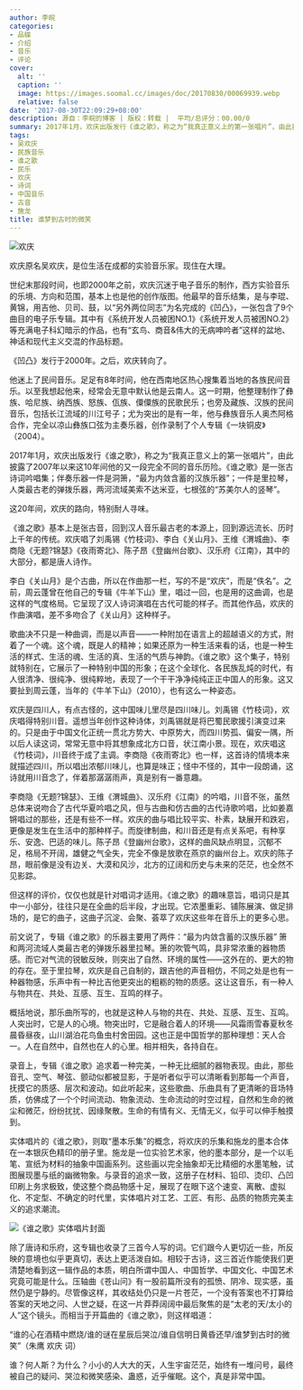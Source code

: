 ```yaml
---
author: 李皖
categories:
- 品碟
- 介绍
- 音乐
- 评论
cover:
  alt: ''
  caption: ''
  image: https://images.soomal.cc/images/doc/20170830/00069939.webp
  relative: false
date: '2017-08-30T22:09:29+08:00'
description: 源自：李皖的博客 | 版权：转载 |  平均/总评分：00.00/0
summary: 2017年1月，欢庆出版发行《谁之歌》，称之为“我真正意义上的第一张唱片”，由此披露了2007年以来这10年间他的又一段完全不同的音乐历险。《谁之歌》是一张古诗词吟唱集；伴奏乐器一件是洞箫，“最为内敛含蓄的汉族乐器”；一件是里拉琴，人类最古老的弹拨乐器……
tags:
- 吴欢庆
- 民族音乐
- 谁之歌
- 民乐
- 欢庆
- 诗词
- 中国音乐
- 古音
- 施龙
title: 谁梦到古时的微笑
---
```


![欢庆](https://images.soomal.cc/images/doc/20170830/00069937_01.webp)





欢庆原名吴欢庆，是位生活在成都的实验音乐家。现住在大理。

世纪末那段时间，也即2000年之前，欢庆沉迷于电子音乐的制作，西方实验音乐的乐境、方向和范围，基本上也是他的创作版图。他最早的音乐结集，是与李琨、黄锦，用吉他、贝司、鼓，以“另外两位同志”为名完成的《凹凸》，一张包含了9个曲目的电子乐专辑。其中有《系统开发人员被困NO.1》《系统开发人员被困NO.2》等充满电子科幻暗示的作品，也有“玄鸟、商音&伟大的无病呻吟者”这样的盆地、神话和现代主义交混的作品标题。

《凹凸》发行于2000年。之后，欢庆转向了。

他迷上了民间音乐。足足有8年时间，他在西南地区热心搜集着当地的各族民间音乐。以至我想起他来，经常会无意中默认他是云南人。这一时期，他整理制作了彝族、哈尼族、纳西族、怒族、佤族、僳僳族的民歌民乐；也旁及藏族、汉族的民间音乐，包括长江流域的川江号子；尤为突出的是有一年，他与彝族音乐人奥杰阿格合作，完全以凉山彝族口弦为主奏乐器，创作录制了个人专辑《一块铜皮》（2004）。

2017年1月，欢庆出版发行《谁之歌》，称之为“我真正意义上的第一张唱片”，由此披露了2007年以来这10年间他的又一段完全不同的音乐历险。《谁之歌》是一张古诗词吟唱集；伴奏乐器一件是洞箫，“最为内敛含蓄的汉族乐器”；一件是里拉琴，人类最古老的弹拨乐器，两河流域美索不达米亚，七根弦的“苏美尔人的竖琴”。

这20年间，欢庆的路向，特别耐人寻味。

《谁之歌》基本上是张古音，回到汉人音乐最古老的本源上，回到源远流长、历时上千年的传统。欢庆唱了刘禹锡《竹枝词》、李白《关山月》、王维《渭城曲》、李商隐《无题?锦瑟》《夜雨寄北》、陈子昂《登幽州台歌》、汉乐府《江南》，其中的大部分，都是唐人诗作。

李白《关山月》是个古曲，所以在作曲那一栏，写的不是“欢庆”，而是“佚名”。之前，周云蓬曾在他自己的专辑《牛羊下山》里，唱过一回，也是用的这曲调，也是这样的气度格局。它呈现了汉人诗词演唱在古代可能的样子。而其他作品，欢庆的作曲演唱，差不多吻合了《关山月》这种样子。

歌曲决不只是一种曲调，而是以声音――一种附加在语言上的超越语义的方式，附着了一个魂。这个魂，既是人的精神；如果还原为一种生活来看的话，也是一种生活的样式、生活的魂、生活的真、生活的气质与神韵。《谁之歌》这个集子，特别就特别在，它展示了一种特别中国的形象；在这个全球化、各民族乱炖的时代，有人很清净、很纯净、很纯粹地，表现了一个干干净净纯纯正正中国人的形象。这又要扯到周云蓬，当年的《牛羊下山》（2010），也有这么一种姿态。

欢庆是四川人，有点古怪的，这中国味儿里尽是四川味儿。刘禹锡《竹枝词》，欢庆唱得特别川音。遥想当年创作这种诗体，刘禹锡就是将巴蜀民歌援引演变过来的。只是由于中国文化正统一贯北方势大、中原势大，而四川势孤、偏安一隅，所以后人读这词，常常无意中将其想象成北方口音，状江南小景。现在，欢庆唱这《竹枝词》，川音终于成了主调。李商隐《夜雨寄北》也一样，这首诗的情境本来就描述四川，所以唱出浓郁川味儿，也算是味正；怪中不怪的，其中一段朗诵，这诗就用川音念了，伴着那潺潺雨声，真是别有一番意趣。

李商隐《无题?锦瑟》、王维《渭城曲》、汉乐府《江南》的吟唱，川音不张，虽然总体来说吻合了古代华夏吟唱之风，但与古曲和仿古曲的古代诗歌吟唱，比如姜嘉锵唱过的那些，还是有些不一样。欢庆的曲与唱比较平实、朴素，缺展开和跌宕，更像是发生在生活中的那种样子。而旋律制曲，和川音还是有点关系吧，有种享乐、安逸、巴适的味儿。陈子昂《登幽州台歌》，这样的曲风缺点明显，沉郁不足，格局不开阔，雄健之气全失，完全不像是放歌在燕京的幽州台上。欢庆的陈子昂，眼前像是没有边关、大漠和风沙，北方的辽阔和历史与未来的茫茫，也全然不见影踪。

但这样的评价，仅仅也就是针对唱词才适用。《谁之歌》的趣味意旨，唱词只是其中一小部分，往往只是在全曲的后半段，才出现。它浓墨重彩、铺陈展演、做足排场的，是它的曲子，这曲子沉淀、会聚、荟萃了欢庆这些年在音乐上的更多心思。

前文说了，专辑《谁之歌》的乐器主要用了两件：“最为内敛含蓄的汉族乐器” 箫和两河流域人类最古老的弹拨乐器里拉琴。箫的吹管气鸣，具非常浓重的器物质感。而它对气流的锐敏反映，则突出了自然、环境的属性――这外在的、更大的物的存在。至于里拉琴，欢庆是自己自制的，跟吉他的声音相仿，不同之处是也有一种器物感，乐声中有一种比吉他更突出的粗粝的物的质感。这让这音乐，有一种人与物共在、共处、互感、互生、互鸣的样子。

概括地说，那乐曲所写的，也就是这种人与物的共在、共处、互感、互生、互鸣。人突出时，它是人的心境。物突出时，它是融合着人的环境――风霜雨雪春夏秋冬晨昏昼夜，山川湖泊花鸟鱼虫村舍田园。这也正是中国哲学的那种理想：天人合一。人在自然中，自然也在人的心里。相并相失，各持自在。

录音上，专辑《谁之歌》追求着一种完美，一种无比细腻的器物表现。由此，那些音孔、空气、琴弦、颤动似都被显影，于是听者似乎可以清晰看到那每一个声音，抚摸它的质感、层次和波动。如此听起来，这些歌曲、乐曲具有了更清晰的音场特质，仿佛成了一个个时间流动、物象流动、生命流动的时空过程，自然和生命的微尘和微茫，纷纷扰扰、因缘聚散。生命的有情有义、无情无义，似乎可以伸手触摸到。

实体唱片的《谁之歌》，则取“墨本乐集”的概念，将欢庆的乐集和施龙的墨本合体在一本银灰色精印的册子里。施龙是一位实验艺术家，他的墨本部分，是一个以毛笔、宣纸为材料的抽象中国画系列。这些画以完全抽象却无比精细的水墨笔触，试图展现墨与纸的幽微物象。与录音的追求一致，这册子在材料、铅印、烫印、凸凹印刷上务求极致，使这整个商品物感十足，展现了在眼下这个速变、离散、虚拟化、不定型、不确定的时代里，实体唱片对工艺、工匠、有形、品质的物质完美主义的追求潮流。

![《谁之歌》实体唱片封面](https://images.soomal.cc/images/doc/20170830/00069938.webp)





除了唐诗和乐府，这专辑也收录了三首今人写的词。它们跟今人更切近一些，所反映的意境也似乎更真切，表达上更活泼自如。相较于古诗，这三首近作能使我们更清楚地看到这一辑作品的本质，明白所谓中国人、中国哲学、中国文化、中国艺术究竟可能是什么。压轴曲《苍山问》有一股前篇所没有的孤愤、阴冷、现实感，虽然仍是宁静的。尽管像这样，其收结处仍只是一片苍茫，一个没有答案也不打算给答案的天地之问、人世之疑，在这一片莽莽阔阔中最后聚焦的是“太老的天/太小的人”这个镜头。而相当于开篇曲的《谁之歌》，则这样唱道：

“谁的心在酒精中燃烧/谁的谜在星辰后哭泣/谁自信明日黄昏还早/谁梦到古时的微笑”（朱鹰 欢庆 词）

谁？何人斯？为什么？小小的人大大的天，人生宇宙茫茫，始终有一堆问号，最终被自己的疑问、哭泣和微笑感染、蛊惑，近乎催眠。这个，真是非常中国。